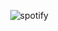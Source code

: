 <img align="right"
    src="https://spotify-github-profile.vercel.app/api/view?uid=infraredyt.com&cover_image=true&theme=novatorem"
    alt="spotify" />

